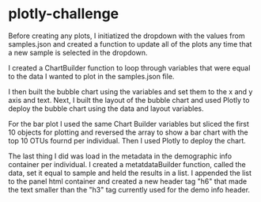 # plotly-challenge
 
Before creating any plots, I initiatized the dropdown with the values from samples.json and created a function to update all of the plots any time that a new sample is selected in the dropdown.

I created a ChartBuilder function to loop through variables that were equal to the data I wanted to plot in the samples.json file. 

I then built the bubble chart using the variables and set them to the x and y axis and text. Next, I built the layout of the bubble chart and used Plotly to deploy the bubble chart using the data and layout variables.

For the bar plot I used the same Chart Builder variables but sliced the first 10 objects for plotting and reversed the array to show a bar chart with the top 10 OTUs fournd per individual. Then I used Plotly to deploy the chart. 

The last thing I did was load in the metadata in the demographic info container per individual. I created a metatdataBuilder function, called the data, set it equal to sample and held the results in a list. I appended the list to the panel html container and created a new header tag "h6" that made the text smaller than the "h3" tag currently used for the demo info header. 

